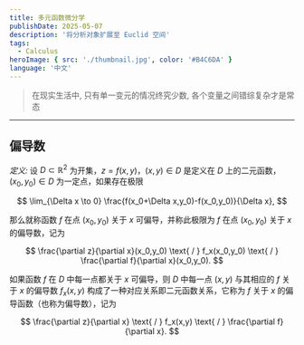 ```yaml
---
title: 多元函数微分学
publishDate: 2025-05-07
description: '将分析对象扩展至 Euclid 空间'
tags:
  - Calculus
heroImage: { src: './thumbnail.jpg', color: '#B4C6DA' }
language: '中文'
---
```


> 在现实生活中, 只有单一变元的情况终究少数, 各个变量之间错综复杂才是常态

---

## 偏导数

_*定义:*_
设 $D \subset \mathbb{R}^2$ 为开集，$z=f(x,y)$，$(x,y) \in D$ 是定义在 $D$ 上的二元函数，$(x_0,y_0) \in D$ 为一定点，如果存在极限

$$
\lim_{\Delta x \to 0} \frac{f(x_0+\Delta x,y_0)-f(x_0,y_0)}{\Delta x},
$$

那么就称函数 $f$ 在点 $(x_0,y_0)$ 关于 $x$ 可偏导，并称此极限为 $f$ 在点 $(x_0,y_0)$ 关于 $x$ 的偏导数，记为

$$
\frac{\partial z}{\partial x}(x_0,y_0) \text{ / } f_x(x_0,y_0) \text{ / } \frac{\partial f}{\partial x}(x_0,y_0).
$$

如果函数 $f$ 在 $D$ 中每一点都关于 $x$ 可偏导，则 $D$ 中每一点 $(x,y)$ 与其相应的 $f$ 关于 $x$ 的偏导数 $f_x(x,y)$ 构成了一种对应关系即二元函数关系，它称为 $f$ 关于 $x$ 的偏导函数（也称为偏导数），记为

$$
\frac{\partial z}{\partial x} \text{ / } f_x(x,y) \text{ / } \frac{\partial f}{\partial x}.
$$

